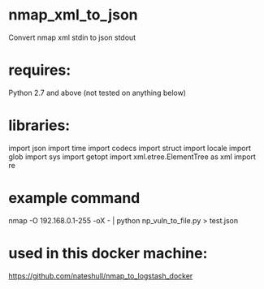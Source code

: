 # nmap_xml_to_json
Convert nmap xml stdin to json stdout

# requires:
Python 2.7 and above (not tested on anything below)

# libraries:
import json
import time
import codecs
import struct
import locale
import glob
import sys
import getopt
import xml.etree.ElementTree as xml
import re

# example command 
nmap -O 192.168.0.1-255 -oX - | python np_vuln_to_file.py > test.json

# used in this docker machine:
https://github.com/nateshull/nmap_to_logstash_docker
